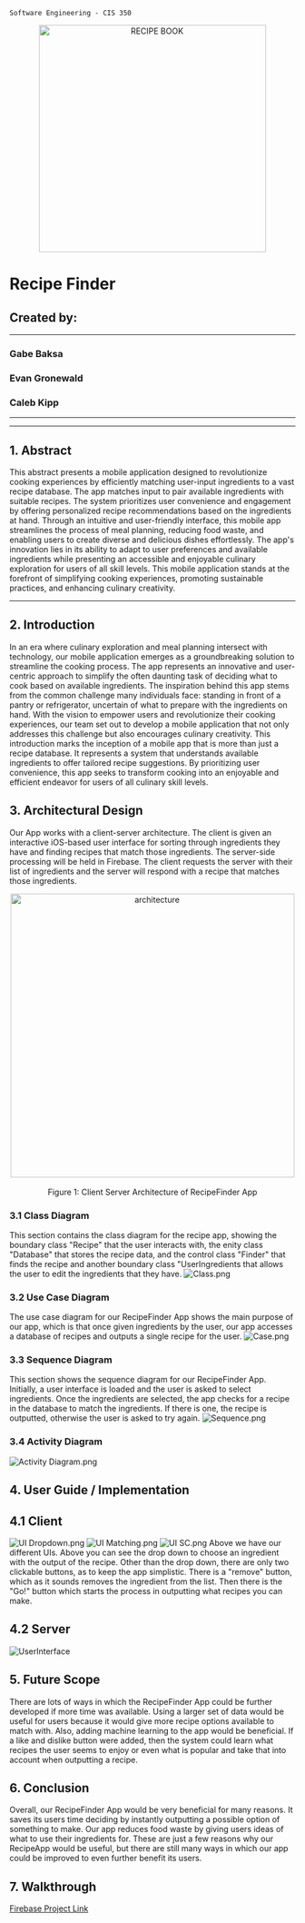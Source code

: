 ```
Software Engineering - CIS 350
```
<p align="center">
  <img src="Images/recipe_book.jpg" width="400" title="RECIPE BOOK">
</p>

# **Recipe Finder**
## Created by: 
---
### Gabe Baksa
### Evan Gronewald 
### Caleb Kipp
---
___
## 1. Abstract
This abstract presents a mobile application designed to revolutionize cooking experiences by efficiently matching user-input ingredients to a vast recipe database. The app matches input to pair available ingredients with suitable recipes. The system prioritizes user convenience and engagement by offering personalized recipe recommendations based on the ingredients at hand. Through an intuitive and user-friendly interface, this mobile app streamlines the process of meal planning, reducing food waste, and enabling users to create diverse and delicious dishes effortlessly. The app's innovation lies in its ability to adapt to user preferences and available ingredients while presenting an accessible and enjoyable culinary exploration for users of all skill levels. This mobile application stands at the forefront of simplifying cooking experiences, promoting sustainable practices, and enhancing culinary creativity.
___
## 2. Introduction
In an era where culinary exploration and meal planning intersect with technology, our mobile application emerges as a groundbreaking solution to streamline the cooking process. The app represents an innovative and user-centric approach to simplify the often daunting task of deciding what to cook based on available ingredients. The inspiration behind this app stems from the common challenge many individuals face: standing in front of a pantry or refrigerator, uncertain of what to prepare with the ingredients on hand. With the vision to empower users and revolutionize their cooking experiences, our team set out to develop a mobile application that not only addresses this challenge but also encourages culinary creativity. This introduction marks the inception of a mobile app that is more than just a recipe database. It represents a system that understands available ingredients to offer tailored recipe suggestions. By prioritizing user convenience, this app seeks to transform cooking into an enjoyable and efficient endeavor for users of all culinary skill levels.
## 3. Architectural Design
Our App works with a client-server architecture. The client is given an interactive iOS-based user interface for sorting through ingredients they have and finding recipes that match those ingredients. The server-side processing will be held in Firebase. The client requests the server with their list of ingredients and the server will respond with a recipe that matches those ingredients.

<p align="center">
  <img src="UpdatedArchitecture.jpg" width="500" title="architecture">
  <br>
  <br>
  Figure 1: Client Server Architecture of RecipeFinder App
</p>

### 3.1 Class Diagram
This section contains the class diagram for the recipe app, showing the boundary class "Recipe" that the user interacts with, the enity class "Database" that stores the recipe data, and the control class "Finder" that finds the recipe and another boundary class "UserIngredients that allows the user to edit the ingredients that they have.
![Class.png](https://github.com/EvanGrone/RecipeApp/blob/main/Images/Recipe%20Class%20Diagram.png)

### 3.2 Use Case Diagram
The use case diagram for our RecipeFinder App shows the main purpose of our app, which is that once given ingredients by the user, our app accesses a database of recipes and outputs a single recipe for the user.
![Case.png](https://github.com/EvanGrone/RecipeApp/blob/main/Check%202%20Use%20Case.png)

### 3.3 Sequence Diagram
This section shows the sequence diagram for our RecipeFinder App. Initially, a user interface is loaded and the user is asked to select ingredients. Once the ingredients are selected, the app checks for a recipe in the database to match the ingredients. If there is one, the recipe is outputted, otherwise the user is asked to try again.
![Sequence.png](https://github.com/EvanGrone/RecipeApp/blob/main/Check%202%20Sequence.png)

### 3.4 Activity Diagram
![Activity Diagram.png](https://github.com/EvanGrone/RecipeApp/blob/main/Images/Recipe%20Activity%20Diagram.png)

## 4. User Guide / Implementation
## 4.1 Client
![UI Dropdown.png](https://github.com/EvanGrone/RecipeApp/blob/main/Images/UIdropdown.png)
![UI Matching.png](https://github.com/EvanGrone/RecipeApp/blob/main/Images/UImatching.png)
![UI SC.png](https://github.com/EvanGrone/RecipeApp/blob/main/Images/UIsc.png)
Above we have our different UIs. Above you can see the drop down to choose an ingredient with the output of the recipe. Other than the drop down, there are only two clickable buttons, as to keep the app simplistic. There is a "remove" button, which as it sounds removes the ingredient from the list. Then there is the "Go!" button which starts the process in outputting what recipes you can make.
## 4.2 Server
![UserInterface](https://github.com/EvanGrone/RecipeApp/blob/main/download.jpg)
## 5. Future Scope
There are lots of ways in which the RecipeFinder App could be further developed if more time was available. Using a larger set of data would be useful for users because it would give more recipe options available to match with. Also, adding machine learning to the app would be beneficial. If a like and dislike button were added, then the system could learn what recipes the user seems to enjoy or even what is popular and take that into account when outputting a recipe.  
## 6. Conclusion
Overall, our RecipeFinder App would be very beneficial for many reasons. It saves its users time deciding by instantly outputting a possible option of something to make. Our app reduces food waste by giving users ideas of what to use their ingredients for. These are just a few reasons why our RecipeApp would be useful, but there are still many ways in which our app could be improved to even further benefit its users.
## 7. Walkthrough

[Firebase Project Link](https://console.firebase.google.com/u/0/project/recipeapp-98710/overview?utm_source=welcome&utm_medium=email&utm_campaign=welcome_2021_CTA_A)

